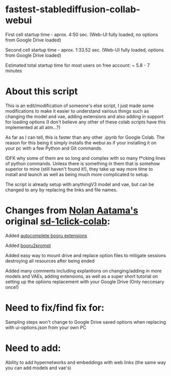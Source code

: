 # fastest-stablediffusion-collab-webui
First cell startup time - aprox. 4:50 sec. (Web-UI fully loaded, no options from Google Drive loaded)

Second cell startup time - aprox. 1:33.52 sec. (Web-UI fully loaded, options from Google Drive loaded)


Estimated total startup time for most users on free account: ~ 5.8 - 7 minutes



# About this script

This is an edit/modification of someone's else script, I just made some modifications to make it easier to understand various things such as changing the model and vae, adding extensions and also adding in support for loading options (I don't believe any other of these colab scripts have this implemented at all atm...?)

As far as I can tell, this is faster than any other .ipynb for Google Colab. The reason for this being it simply installs the webui as if your installing it on your pc with a few Python and Git commands.

IDFK why some of them are so long and complex with so many f*cking lines of python commands. Unless there is something in them that is somehow superior to mine (still haven't found it!), they take up way more time to install and launch as well as being much more complicated to setup.

The script is already setup with anythingV3 model and vae, but can be changed to any by replacing the links and file names.

# Changes from [Nolan Aatama's](https://github.com/nolanaatama) original [sd-1click-colab](https://github.com/nolanaatama/sd-1click-colab):
     
Added [autocomplete booru extensions](https://github.com/DominikDoom/a1111-sd-webui-tagcomplete)

Added [booru2prompt](https://github.com/Malisius/booru2prompt)

Added easy way to mount drive and replace option files to mitigate sessions destroying all resources after being ended

Added many comments including explantions on changing/adding in more models and VAEs, adding extensions, as well as a super short tutorial on setting up the options replacement with your Google Drive (Only neccesary once!)

# Need to fix/find fix for:

Sampling steps won't change to Google Drive saved options when replacing with ui-options.json from your own PC

# Need to add:

Ability to add hypernetworks and embeddings with web links (the same way you can add models and vae's)
